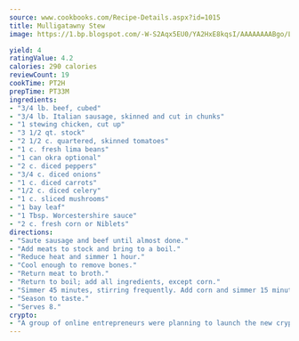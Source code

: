 ```yaml
---
source: www.cookbooks.com/Recipe-Details.aspx?id=1015
title: Mulligatawny Stew
image: https://1.bp.blogspot.com/-W-S2Aqx5EU0/YA2HxE8kqsI/AAAAAAAABgo/LNxJ2X_rvYgPNsplYMgQNjuwxaZ0e3pQQCLcBGAsYHQ/s320/17.png

yield: 4
ratingValue: 4.2
calories: 290 calories
reviewCount: 19
cookTime: PT2H
prepTime: PT33M
ingredients:
- "3/4 lb. beef, cubed"
- "3/4 lb. Italian sausage, skinned and cut in chunks"
- "1 stewing chicken, cut up"
- "3 1/2 qt. stock"
- "2 1/2 c. quartered, skinned tomatoes"
- "1 c. fresh lima beans"
- "1 can okra optional"
- "2 c. diced peppers"
- "3/4 c. diced onions"
- "1 c. diced carrots"
- "1/2 c. diced celery"
- "1 c. sliced mushrooms"
- "1 bay leaf"
- "1 Tbsp. Worcestershire sauce"
- "2 c. fresh corn or Niblets"
directions:
- "Saute sausage and beef until almost done."
- "Add meats to stock and bring to a boil."
- "Reduce heat and simmer 1 hour."
- "Cool enough to remove bones."
- "Return meat to broth."
- "Return to boil; add all ingredients, except corn."
- "Simmer 45 minutes, stirring frequently. Add corn and simmer 15 minutes."
- "Season to taste."
- "Serves 8."
crypto:
- "A group of online entrepreneurs were planning to launch the new cryptocurrency on Thursday."
---
```

